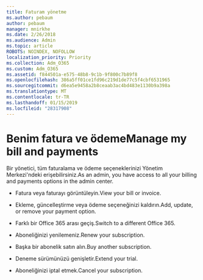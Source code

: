 ```yaml
---
title: Faturam yönetme
ms.author: pebaum
author: pebaum
manager: mnirkhe
ms.date: 2/26/2018
ms.audience: Admin
ms.topic: article
ROBOTS: NOINDEX, NOFOLLOW
localization_priority: Priority
ms.collection: Adm_O365
ms.custom: Adm_O365
ms.assetid: f844501a-e575-48b8-9c1b-9f800c7b89f8
ms.openlocfilehash: 386a5ff01ce1fd96c219d1de77c5f4cbf6531965
ms.sourcegitcommit: d6ea5e9458a2b8ceaab3ac4bd483e1130b9a398a
ms.translationtype: MT
ms.contentlocale: tr-TR
ms.lasthandoff: 01/15/2019
ms.locfileid: "28317908"
---
```

# <a name="manage-my-bill-and-payments"></a><span data-ttu-id="f107c-102">Benim fatura ve ödeme</span><span class="sxs-lookup"><span data-stu-id="f107c-102">Manage my bill and payments</span></span>

<span data-ttu-id="f107c-103">Bir yönetici, tüm faturalama ve ödeme seçeneklerinizi Yönetim Merkezi'ndeki erişebilirsiniz.</span><span class="sxs-lookup"><span data-stu-id="f107c-103">As an admin, you have access to all your billing and payments options in the admin center.</span></span>
  
- <span data-ttu-id="f107c-104">Fatura veya faturayı görüntüleyin.</span><span class="sxs-lookup"><span data-stu-id="f107c-104">View your bill or invoice.</span></span>
    
- <span data-ttu-id="f107c-105">Ekleme, güncelleştirme veya ödeme seçeneğinizi kaldırın.</span><span class="sxs-lookup"><span data-stu-id="f107c-105">Add, update, or remove your payment option.</span></span>
    
- <span data-ttu-id="f107c-106">Farklı bir Office 365 arası geçiş.</span><span class="sxs-lookup"><span data-stu-id="f107c-106">Switch to a different Office 365.</span></span>
    
- <span data-ttu-id="f107c-107">Aboneliğinizi yenilemeniz.</span><span class="sxs-lookup"><span data-stu-id="f107c-107">Renew your subscription.</span></span>
    
- <span data-ttu-id="f107c-108">Başka bir abonelik satın alın.</span><span class="sxs-lookup"><span data-stu-id="f107c-108">Buy another subscription.</span></span>
    
- <span data-ttu-id="f107c-109">Deneme sürümünüzü genişletir.</span><span class="sxs-lookup"><span data-stu-id="f107c-109">Extend your trial.</span></span>
    
- <span data-ttu-id="f107c-110">Aboneliğinizi iptal etmek.</span><span class="sxs-lookup"><span data-stu-id="f107c-110">Cancel your subscription.</span></span>
    

